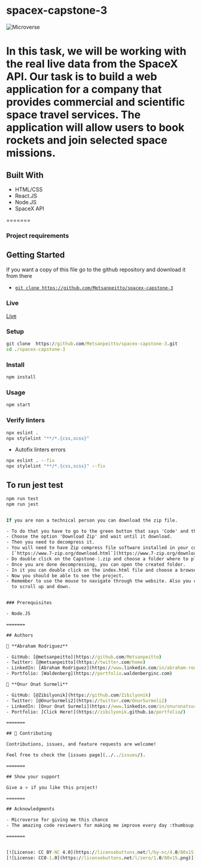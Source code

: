 # spacex-capstone-3

![Microverse](https://img.shields.io/badge/Microverse-blueviolet)

In this task, we will be working with the real live data from the SpaceX API. Our task is to build a web application for a company that provides commercial and scientific space travel services. The application will allow users to book rockets and join selected space missions.
=======

## Built With 

- HTML/CSS
- React.JS
- Node.JS
- SpaceX API

=======

### Project requirements



## Getting Started

If you want a copy of this file go to the github repository and download it from there

- [`git clone https://github.com/Metsanpeitto/spacex-capstone-3`](https://github.com/Metsanpeitto/spacex-capstone-3)


### Live

[Live](https://github.com/Metsanpeitto/spacex-capstone-3/)


### Setup

```cmd
git clone  https://github.com/Metsanpeitto/spacex-capstone-3.git
cd ./spacex-capstone-3
```

### Install

```cmd
npm install
```

### Usage

```cmd
npm start
```

### Verify linters

```cmd
npx eslint .
npx stylelint "**/*.{css,scss}"
```
- Autofix linters errors

```cmd
npx eslint . --fix
npx stylelint "**/*.{css,scss}" --fix
```

## To run jest test
```cmd
npm run test
npm run jest


If you are non a technical person you can download the zip file.

- To do that you have to go to the green button that says 'Code' and then press on it.
- Choose the option 'Download Zip' and wait until it download.
- Then you need to decompress it.
- You will need to have Zip compress file software installed in your computer. If you don't have it you can download it from here
  [`https://www.7-zip.org/download.html`](https://www.7-zip.org/download.html)
- Do double click on the Capstone-1.zip and choose a folder where to place all teh decompressed files.
- Once you are done decompressing, you can open the created folder.
- In it you can double click on the index.html file and choose a browser to open it (For example google Chrome Browser).
- Now you should be able to see the project.
- Remember to use the mouse to navigate through the website. Also you can use the keys 'arrow up' and 'arrow down' of your keyboard
  to scroll up and down.


### Prerequisites

- Node.JS

=======

## Authors

👤 **Abraham Rodriguez**

- GitHub: [@metsanpeitto](https://github.com/Metsanpeitto)
- Twitter: [@metsanpeitto](https://twitter.com/home)
- LinkedIn: [Abraham Rodriguez](https://www.linkedin.com/in/abraham-rodriguez-3283a319a/)
- Portfolio: [Waldenberg](https://portfolio.waldenberginc.com)

👤 **Onur Onat Surmeli**

- GitHub: [@Zibilyonik](https://github.com/Zibilyonik)
- Twitter: [@OnurSurmeli2](https://twitter.com/OnurSurmeli2)
- LinkedIn: [Onur Onat Surmeli](https://www.linkedin.com/in/onuronatsurmeli/)
- Portfolio: [Click Here!](https://zibilyonik.github.io/portfolio/)

=======

## 🤝 Contributing

Contributions, issues, and feature requests are welcome!

Feel free to check the [issues page](../../issues/).

=======

## Show your support

Give a ⭐️ if you like this project!

=======

## Acknowledgments

- Microverse for giving me this chance
- The amazing code reviewers for making me improve every day :thumbsup:

=======


[![License: CC BY-NC 4.0](https://licensebuttons.net/l/by-nc/4.0/80x15.png)](https://creativecommons.org/licenses/by-nc/4.0/)
[![License: CC0-1.0](https://licensebuttons.net/l/zero/1.0/80x15.png)](http://creativecommons.org/publicdomain/zero/1.0/)


